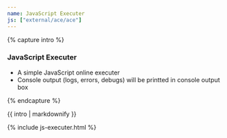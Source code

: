 ```yaml
---
name: JavaScript Executer
js: ["external/ace/ace"]
---
```


{% capture intro %}
### JavaScript Executer
<!--separator-->
- A simple JavaScript online executer
- Console output (logs, errors, debugs) will be printted in console output box
<!--separator-->
{% endcapture %}

<div class="tool-wrapper mb-4">
    {{ intro | markdownify }}
</div>

{% include js-executer.html %}
